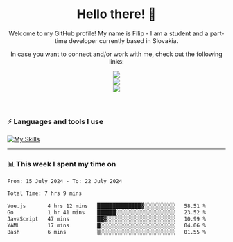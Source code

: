 <h1 align="center">  Hello there! 👋</h1>

<p align="center">Welcome to my GitHub profile! My name is Filip - I am a student and a part-time developer currently based in Slovakia.</p>
<p align="center">In case you want to connect and/or work with me, check out the following links: </p>
<div align="center">
<a href="https://www.linkedin.com/in/filip-sipos-7566b5309/">
  <img src="https://img.shields.io/badge/LinkedIn-0077B5?style=for-the-badge&logo=linkedin&logoColor=white"></img>
</a>
</br>
<a href="https://filipsipos.netlify.app">
  <img src="https://img.shields.io/badge/website-000000?style=for-the-badge&logo=About.me&logoColor=white"></img>
</a>
</br>
<a href="mailto:filip.sipos@student.leaf.academy">
  <img src="https://img.shields.io/badge/Gmail-D14836?style=for-the-badge&logo=gmail&logoColor=white"></img>
</a>
</div>

</br>
</br>

### ⚡ Languages and tools I use</h3>

[![My Skills](https://skillicons.dev/icons?i=html,css,tailwind,js,ts,vue,react,nodejs,firebase,azure,git,postman,figma&theme=dark)](https://skillicons.dev)

---

### 📊 This week I spent my time on</h3>
<!--START_SECTION:waka-->

```txt
From: 15 July 2024 - To: 22 July 2024

Total Time: 7 hrs 9 mins

Vue.js       4 hrs 12 mins   ██████████████▓░░░░░░░░░░   58.51 %
Go           1 hr 41 mins    ██████░░░░░░░░░░░░░░░░░░░   23.52 %
JavaScript   47 mins         ██▓░░░░░░░░░░░░░░░░░░░░░░   10.99 %
YAML         17 mins         █░░░░░░░░░░░░░░░░░░░░░░░░   04.06 %
Bash         6 mins          ▒░░░░░░░░░░░░░░░░░░░░░░░░   01.55 %
```

<!--END_SECTION:waka-->
